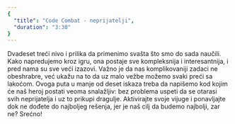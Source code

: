 ```yaml
---
{
  "title": "Code Combat - neprijatelji",
  "duration": "3:30"
}
---
```


Dvadeset treći nivo i prilika da primenimo svašta što smo do sada naučili. Kako napredujemo kroz igru, ona postaje sve kompleksnija i interesantnija, i pred nama su sve veći izazovi. Važno je da nas komplikovaniji zadaci ne obeshrabre, već ukažu na to da uz malo vežbe možemo svaki preći sa lakoćom. Ovoga puta u manje od deset iskaza treba da napišemo kod kojim će naš heroj postati veoma snalažljiv: bez problema uspeti da se otarasi svih neprijatelja i uz to prikupi dragulje. Aktivirajte svoje vijuge i ponavljajte dok ne dođete do najboljeg rešenja, jer je naš cilj da budemo najbolji, zar ne? Srećno!

